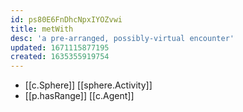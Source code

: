 ```yaml
---
id: ps80E6FnDhcNpxIYOZvwi
title: metWith
desc: 'a pre-arranged, possibly-virtual encounter'
updated: 1671115877195
created: 1635355919754
---
```




- [[c.Sphere]] [[sphere.Activity]]
- [[p.hasRange]] [[c.Agent]]
